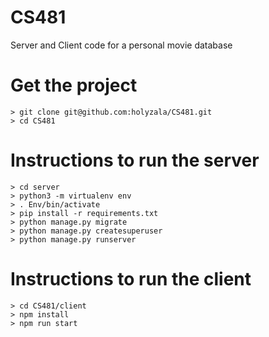 # CS481
Server and Client code for a personal movie database

# Get the project
```
> git clone git@github.com:holyzala/CS481.git
> cd CS481
```

# Instructions to run the server
```
> cd server
> python3 -m virtualenv env
> . Env/bin/activate
> pip install -r requirements.txt
> python manage.py migrate
> python manage.py createsuperuser
> python manage.py runserver
```

# Instructions to run the client
```
> cd CS481/client
> npm install
> npm run start
```

